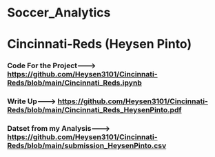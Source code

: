 # Soccer_Analytics

# Cincinnati-Reds (Heysen Pinto)

### Code For the Project---> https://github.com/Heysen3101/Cincinnati-Reds/blob/main/Cincinnati_Reds.ipynb

### Write Up---> https://github.com/Heysen3101/Cincinnati-Reds/blob/main/Cincinnati_Reds_HeysenPinto.pdf

### Datset from my Analysis---> https://github.com/Heysen3101/Cincinnati-Reds/blob/main/submission_HeysenPinto.csv


